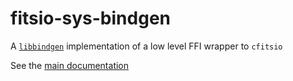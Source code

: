 # fitsio-sys-bindgen

A [`libbindgen`][2] implementation of a low level FFI wrapper to
`cfitsio`

See the [main documentation][1]

[1]: https://docs.rs/fitsio-sys
[2]: https://github.com/servo/rust-bindgen

